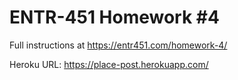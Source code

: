 # ENTR-451 Homework #4

Full instructions at https://entr451.com/homework-4/

Heroku URL: https://place-post.herokuapp.com/